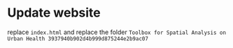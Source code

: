# Update website
replace `index.html` and replace the folder `Toolbox for Spatial Analysis on Urban Health 3937940b902d4b999d875244e2b9ac07`
